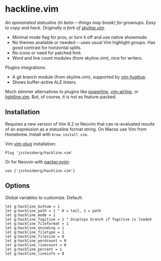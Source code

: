 # hackline.vim

*An opinionated statusline (in beta---things may break) for grownups. Easy to copy and hack. Originally a fork of [skyline.vim](https://github.com/ourigen/skyline.vim).*

* Minimal mode flag for pros, or turn it off and use native showmode.
* No themes available or needed---uses usual Vim highlight groups. Has good contrast for horizontal splits.
* No icons or need for patched font.
* Word and line count modules (from skyline.vim), nice for writers.

Plugins integrations:

* A git branch module (from skyline.vim), supported by [vim-fugitive](https://github.com/tpope/vim-fugitive).
* Shows buffer-active ALE linters.

Much slimmer alternatives to plugins like [powerline](https://github.com/powerline/powerline), [vim-airline](https://github.com/vim-airline/vim-airline), or [lightline.vim](https://github.com/itchyny/lightline.vim). But, of course, it is not as feature-packed.

## Installation

Requires a new version of Vim 8.2 or Neovim that can re-evaluated results of an expression as a statusline format string. On Macos use Vim from Homebrew. Install with `brew install vim`.

Vim [vim-plug](https://github.com/junegunn/vim-plug) installation:

```
Plug 'jssteinberg/hackline.vim'
```

Or for Neovim with [packer.nvim](https://github.com/wbthomason/packer.nvim):

```vim
use {'jssteinberg/hackline.vim'}
```

## Options

Global variables to customize. Default:

```vim
let g:hackline_bufnum = 1
let g:hackline_path = 1 " 0 = tail, 1 = path
let g:hackline_mode = 1
let g:hackline_fugitive = 1 " Displays branch if fugitive is loaded
let g:hackline_fileformat = 1
let g:hackline_encoding = 1
let g:hackline_filetype = 1
let g:hackline_filesize = 0
let g:hackline_wordcount = 0
let g:hackline_linecount = 0
let g:hackline_percent = 1
let g:hackline_lineinfo = 0
```
